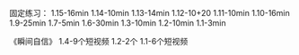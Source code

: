 固定练习：
1.15-16min
1.14-10min
1.13-14min
1.12-10+20
1.11-10min
1.10-16min
1.9-25min
1.7-5min
1.6-30min
1.3-10min
1.2-10min
1.1-3min

《瞬间自信》
1.4-9个短视频
1.2-2个
1.1-6个短视频

